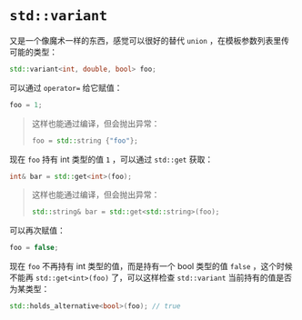# `std::variant`

又是一个像魔术一样的东西，感觉可以很好的替代 `union` ，在模板参数列表里传可能的类型：

```c++
std::variant<int, double, bool> foo;
```

可以通过 `operator=` 给它赋值：

```c++
foo = 1;
```

> 这样也能通过编译，但会抛出异常：
>
> ```c++
> foo = std::string {"foo"};
> ```

现在 `foo` 持有 int 类型的值 `1` ，可以通过 `std::get` 获取：

```c++
int& bar = std::get<int>(foo);
```

> 这样也能通过编译，但会抛出异常：
>
> ```c++
> std::string& bar = std::get<std::string>(foo);
> ```

可以再次赋值：

```c++
foo = false;
```

现在 `foo` 不再持有 int 类型的值，而是持有一个 bool 类型的值 `false` ，这个时候不能再 `std::get<int>(foo)` 了，可以这样检查 `std::variant` 当前持有的值是否为某类型：

```c++
std::holds_alternative<bool>(foo); // true
```
